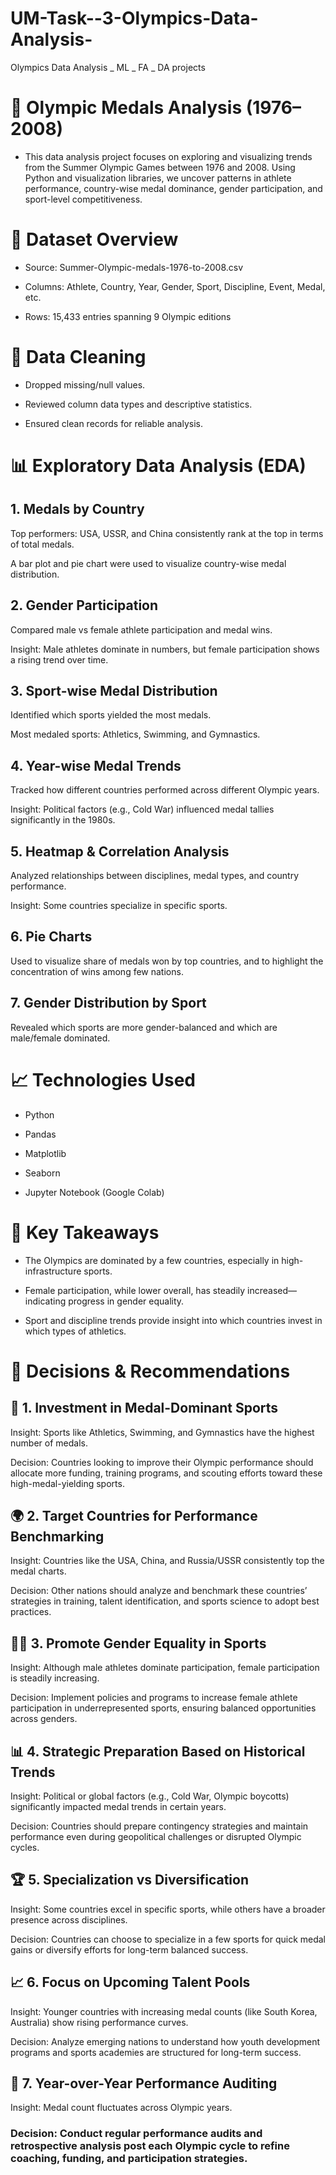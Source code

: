 # UM-Task--3-Olympics-Data-Analysis-
Olympics Data Analysis _ ML _ FA _ DA projects

# 🏅 Olympic Medals Analysis (1976–2008)
* This data analysis project focuses on exploring and visualizing trends from the Summer Olympic Games between 1976 and 2008. Using Python and visualization libraries, we uncover patterns in athlete performance,    country-wise medal dominance, gender participation, and sport-level competitiveness.

# 📁 Dataset Overview
* Source: Summer-Olympic-medals-1976-to-2008.csv

* Columns: Athlete, Country, Year, Gender, Sport, Discipline, Event, Medal, etc.

* Rows: 15,433 entries spanning 9 Olympic editions


# 🧹 Data Cleaning
* Dropped missing/null values.

* Reviewed column data types and descriptive statistics.

* Ensured clean records for reliable analysis.

# 📊 Exploratory Data Analysis (EDA)
## 1. Medals by Country
  Top performers: USA, USSR, and China consistently rank at the top in terms of total medals.

  A bar plot and pie chart were used to visualize country-wise medal distribution.

## 2. Gender Participation
  Compared male vs female athlete participation and medal wins.

  Insight: Male athletes dominate in numbers, but female participation shows a rising trend over time.

## 3. Sport-wise Medal Distribution
  Identified which sports yielded the most medals.

  Most medaled sports: Athletics, Swimming, and Gymnastics.

## 4. Year-wise Medal Trends
  Tracked how different countries performed across different Olympic years.

  Insight: Political factors (e.g., Cold War) influenced medal tallies significantly in the 1980s.

## 5. Heatmap & Correlation Analysis
  Analyzed relationships between disciplines, medal types, and country performance.

  Insight: Some countries specialize in specific sports.

## 6. Pie Charts
  Used to visualize share of medals won by top countries, and to highlight the concentration of wins among few nations.

## 7. Gender Distribution by Sport
  Revealed which sports are more gender-balanced and which are male/female dominated.

# 📈 Technologies Used
* Python

* Pandas

* Matplotlib

* Seaborn

* Jupyter Notebook (Google Colab)

# 🧠 Key Takeaways
* The Olympics are dominated by a few countries, especially in high-infrastructure sports.

* Female participation, while lower overall, has steadily increased—indicating progress in gender equality.

* Sport and discipline trends provide insight into which countries invest in which types of athletics.



# 🧠 Decisions & Recommendations
## 🏅 1. Investment in Medal-Dominant Sports
Insight: Sports like Athletics, Swimming, and Gymnastics have the highest number of medals.

Decision: Countries looking to improve their Olympic performance should allocate more funding, training programs, and scouting efforts toward these high-medal-yielding sports.

## 🌍 2. Target Countries for Performance Benchmarking
Insight: Countries like the USA, China, and Russia/USSR consistently top the medal charts.

Decision: Other nations should analyze and benchmark these countries’ strategies in training, talent identification, and sports science to adopt best practices.

## 👩‍🦰 3. Promote Gender Equality in Sports
Insight: Although male athletes dominate participation, female participation is steadily increasing.

Decision: Implement policies and programs to increase female athlete participation in underrepresented sports, ensuring balanced opportunities across genders.

## 📊 4. Strategic Preparation Based on Historical Trends
Insight: Political or global factors (e.g., Cold War, Olympic boycotts) significantly impacted medal trends in certain years.

Decision: Countries should prepare contingency strategies and maintain performance even during geopolitical challenges or disrupted Olympic cycles.

## 🏆 5. Specialization vs Diversification
Insight: Some countries excel in specific sports, while others have a broader presence across disciplines.

Decision: Countries can choose to specialize in a few sports for quick medal gains or diversify efforts for long-term balanced success.

## 📈 6. Focus on Upcoming Talent Pools
Insight: Younger countries with increasing medal counts (like South Korea, Australia) show rising performance curves.

Decision: Analyze emerging nations to understand how youth development programs and sports academies are structured for long-term success.

## 📅 7. Year-over-Year Performance Auditing
Insight: Medal count fluctuates across Olympic years.

### Decision: Conduct regular performance audits and retrospective analysis post each Olympic cycle to refine coaching, funding, and participation strategies.
